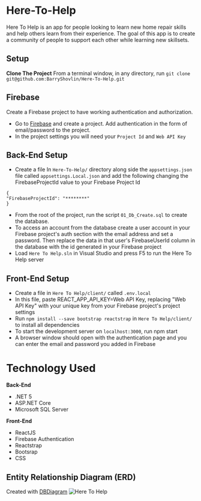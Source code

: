 # Here-To-Help
Here To Help is an app for people looking to learn new home repair skills and help others learn from their experience. The goal of this app is to create a community of people to support each other while learning new skillsets.

## Setup
**Clone The Project**
From a terminal window, in any directory, run `git clone git@github.com:BarryShovlin/Here-To-Help.git`

## Firebase 
Create a Firebase project to have working authentication and authorization.

 - Go to [Firebase](https://firebase.google.com/) and create a project. Add authentication in the form of email/password to the project.
 - In the project settings you will need your `Project Id` and `Web API Key`
 
 ## Back-End Setup
 - Create a file In `Here-To-Help/` directory along side the `appsettings.json` file called `appsettings.Local.json` and add the following changing the FirebaseProjectId value to your Firebase Project Id
 ```
{
 "FirebaseProjectId": "********"
}
```
- From the root of the project, run the script `01_Db_Create.sql` to create the database.
- To access an account from the database create a user account in your Firebase project's auth section with the email address and set a password. Then replace the data in that user's FirebaseUserId column in the database with the id generated in your Firebase project
- Load `Here To Help.sln` in Visual Studio and press F5 to run the Here To Help server

## Front-End Setup
- Create a file in `Here To Help/client/` called `.env.local`
- In this file, paste REACT_APP_API_KEY=Web API Key, replacing "Web API Key" with your unique key from your Firebase project's project settings
- Run `npm install --save bootstrap reactstrap` in `Here To Help/client/` to install all dependencies
- To start the development server on `localhost:3000`, run npm start
- A browser window should open with the authentication page and you can enter the email and password you added in Firebase

# Technology Used
**Back-End**
- .NET 5
- ASP.NET Core
- Microsoft SQL Server

**Front-End**
- ReactJS
- Firebase Authentication
- Reactstrap
- Bootsrap
- CSS 

## Entity Relationship Diagram (ERD)
Created with [DBDiagram](dbdiagram.io)
![Here To Help](https://user-images.githubusercontent.com/24393892/147613032-f3553984-eb3e-43e2-ad57-a98a90deaab1.png)
